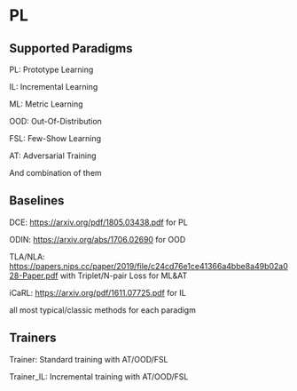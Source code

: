 # PL

## Supported Paradigms

PL: Prototype Learning

IL: Incremental Learning

ML: Metric Learning

OOD: Out-Of-Distribution

FSL: Few-Show Learning

AT: Adversarial Training

And combination of them

## Baselines

DCE: https://arxiv.org/pdf/1805.03438.pdf for PL

ODIN: https://arxiv.org/abs/1706.02690 for OOD

TLA/NLA: https://papers.nips.cc/paper/2019/file/c24cd76e1ce41366a4bbe8a49b02a028-Paper.pdf with Triplet/N-pair Loss for ML&AT

iCaRL: https://arxiv.org/pdf/1611.07725.pdf for IL

all most typical/classic methods for each paradigm


## Trainers

Trainer: Standard training with AT/OOD/FSL

Trainer_IL: Incremental training with AT/OOD/FSL
